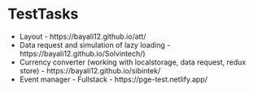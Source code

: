 # TestTasks
<ul>
  <li> Layout - https://bayali12.github.io/att/  </li>
  <li> Data request and simulation of lazy loading - https://bayali12.github.io/Solvintech/)  </li>
  <li> Currency converter (working with localstorage, data request, redux store) - https://bayali12.github.io/sibintek/  </li>
  <li> Event manager - Fullstack - https://pge-test.netlify.app/ </li>
<ul>
